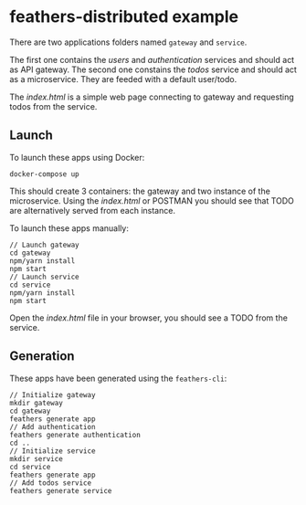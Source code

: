 # feathers-distributed example

There are two applications folders named `gateway` and `service`.

The first one contains the *users* and *authentication* services and should act as API gateway. The second one constains the *todos* service and should act as a microservice.
They are feeded with a default user/todo.

The *index.html* is a simple web page connecting to gateway and requesting todos from the service.

## Launch

To launch these apps using Docker:
```
docker-compose up
```

This should create 3 containers: the gateway and two instance of the microservice. Using the *index.html* or POSTMAN you should see that TODO are alternatively served from each instance.

To launch these apps manually:
```
// Launch gateway
cd gateway
npm/yarn install
npm start
// Launch service
cd service
npm/yarn install
npm start
```

Open the *index.html* file in your browser, you should see a TODO from the service.

## Generation

These apps have been generated using the `feathers-cli`:
```
// Initialize gateway
mkdir gateway
cd gateway
feathers generate app
// Add authentication
feathers generate authentication
cd ..
// Initialize service
mkdir service
cd service
feathers generate app
// Add todos service
feathers generate service
```
